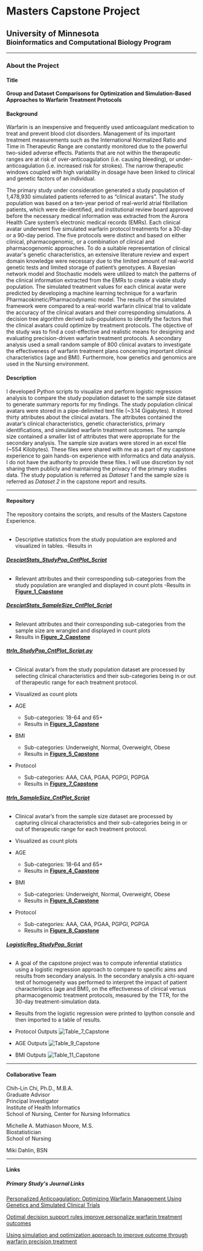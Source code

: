 
# __Masters Capstone Project__

## __University of Minnesota__<br><sup>__Bioinformatics and Computational Biology Program__</sup>
---
### __About the Project__

#### __Title__
__Group and Dataset Comparisons for Optimization and Simulation-Based Approaches to Warfarin Treatment Protocols__

#### __Background__
Warfarin is an inexpensive and frequently used anticoagulant medication to treat and prevent blood clot disorders. Management of its important treatment measurements such as the International Normalized Ratio and Time in Therapeutic Range are constantly monitored due to the powerful two-sided adverse effects. Patients that are not within the therapeutic ranges are at risk of over-anticoagulation (i.e. causing bleeding), or under-anticoagulation (i.e. increased risk for strokes). The narrow therapeutic windows coupled with high variability in dosage have been linked to clinical and genetic factors of an individual.

The primary study under consideration generated a study population of 1,478,930 simulated patients referred to as “clinical avatars”. The study population was based on a ten-year period of real-world atrial fibrillation patients, which were de-identified, and institutional review board approved before the necessary medical information was extracted from the Aurora Health Care system’s electronic medical records (EMRs).  Each clinical avatar underwent five simulated warfarin protocol treatments for a 30-day or a 90-day period. The five protocols were distinct and based on either clinical, pharmacogenomic, or a combination of clinical and pharmacogenomic approaches. To do a suitable representation of clinical avatar's genetic characteristics, an extensive literature review and expert domain knowledge were necessary due to the limited amount of real-world genetic tests and limited storage of patient’s genotypes. A Bayesian network model and Stochastic models were utilized to match the patterns of the clinical information extracted from the EMRs to create a viable study population.  The simulated treatment values for each clinical avatar were predicted by developing a machine learning technique for a warfarin Pharmacokinetic/Pharmacodynamic model.  The results of the simulated framework were compared to a real-world warfarin clinical trial to validate the accuracy of the clinical avatars and their corresponding simulations. A decision tree algorithm derived sub-populations to identify the factors that the clinical avatars could optimize by treatment protocols. The objective of the study was to find a cost-effective and realistic means for designing and evaluating precision-driven warfarin treatment protocols. A secondary analysis used a small random sample of 800 clinical avatars to investigate the effectiveness of warfarin treatment plans concerning important clinical characteristics (age and BMI). Furthermore, how genetics and genomics are used in the Nursing environment.

#### __Description__
I developed Python scripts to visualize and perform logistic regression analysis to compare the study population dataset to the sample size dataset to generate summary reports for my findings. The study population clinical avatars were stored in a pipe-delimited text file (\~3.14 Gigabytes). It stored thirty attributes about the clinical avatars. The attributes contained the avatar’s clinical characteristics, genetic characteristics, primary identifications, and simulated warfarin treatment outcomes. The sample size contained a smaller list of attributes that were appropriate for the secondary analysis. The sample size avatars were stored in an excel file (\~554 Kilobytes). These files were shared with me as a part of my capstone experience to gain hands-on experience with informatics and data analysis. I do not have the authority to provide these files. I will use discretion by not sharing them publicly and maintaining the privacy of the primary studies data. The study population is referred as *Dataset 1* and the sample size is referred as *Dataset 2* in the capstone report and results.

---
#### __Repository__

The repository contains the scripts, and results of the Masters Capstone Experience.

###### []()

- Descriptive statistics from the study population are explored and visualized in tables.
-Results in

###### [__DesciptStats_StudyPop_CntPlot_Script__](https://github.com/fermpeter/BICB-Masters-Capstone/blob/master/DesciptStats_StudyPop_CntPlot_Script.py)

- Relevant attributes and their corresponding sub-categories from the study population are wrangled and displayed in count plots
-Results in [__Figure_1_Capstone__](https://github.com/fermpeter/BICB-Masters-Capstone/blob/master/Figure_1_Capstone.png)


###### [__DesciptStats_SampleSize_CntPlot_Script__](https://github.com/fermpeter/BICB-Masters-Capstone/blob/master/DescriptStats_SampleSize_CntPlot_Script.py)

- Relevant attributes and their corresponding sub-categories from the sample size are wrangled and displayed in count plots
- Results in [__Figure_2_Capstone__](https://github.com/fermpeter/BICB-Masters-Capstone/blob/master/Figure_2_Capstone.png)


###### [__ttrIn_StudyPop_CntPlot_Script.py__](https://github.com/fermpeter/BICB-Masters-Capstone/blob/master/DesciptStats_StudyPop_CntPlot_Script.py)

- Clinical avatar’s from the study population dataset are processed by selecting clinical characteristics and their sub-categories being in or out of therapeutic range for each treatment protocol.
- Visualized as count plots
- AGE
  - Sub-categories: 18-64 and 65+
  - Results in [__Figure_3_Capstone__](https://github.com/fermpeter/BICB-Masters-Capstone/blob/master/Figure_3_Capstone.png)

- BMI
  - Sub-categories: Underweight, Normal, Overweight, Obese
  - Results in [__Figure_5_Capstone__](https://github.com/fermpeter/BICB-Masters-Capstone/blob/master/Figure_5_Capstone.png)


- Protocol
  - Sub-categories: AAA, CAA, PGAA, PGPGI, PGPGA
  - Results in [__Figure_7_Capstone__](https://github.com/fermpeter/BICB-Masters-Capstone/blob/master/Figure_7_Capstone.png)



###### [__ttrIn_SampleSize_CntPlot_Script__](https://github.com/fermpeter/BICB-Masters-Capstone/blob/master/ttrIn_SampleSize_CntPlot_Script.py)

- Clinical avatar’s from the sample size dataset are processed by capturing clinical characteristics and their sub-categories being in or out of therapeutic range for each treatment protocol.
- Visualized as count plots
- AGE
  - Sub-categories: 18-64 and 65+
  - Results in [__Figure_4_Capstone__](https://github.com/fermpeter/BICB-Masters-Capstone/blob/master/Figure_4_Capstone.png)


- BMI
  - Sub-categories: Underweight, Normal, Overweight, Obese
  - Results in [__Figure_6_Capstone__](https://github.com/fermpeter/BICB-Masters-Capstone/blob/master/Figure_6_Capstone.png)


- Protocol
  - Sub-categories: AAA, CAA, PGAA, PGPGI, PGPGA
  - Results in [__Figure_8_Capstone__](https://github.com/fermpeter/BICB-Masters-Capstone/blob/master/Figure_8_Capstone.png)


###### [__LogisticReg_StudyPop_Script__](https://github.com/fermpeter/BICB-Masters-Capstone/blob/master/LogisticReg_StudyPop_Script.py)
- A goal of the capstone project was to compute inferential statistics using a logistic regression approach to compare to specific aims and results from secondary analysis. In the secondary analysis a chi-square test of homogeneity was performed to interpret the impact of patient characteristics (age and BMI), on the effectiveness of clinical versus pharmacogenomic treatment protocols, measured by the TTR, for the 30-day treatment-simulation data.

-  Results from the logistic regression were printed to Ipython console and then imported to a table of results.

- Protocol Outputs
![Table_7_Capstone](https://user-images.githubusercontent.com/69829891/91520524-1d84eb00-e8bb-11ea-81cc-bbac1407db6a.JPG)

- AGE Outputs
![Table_9_Capstone](https://user-images.githubusercontent.com/69829891/91520638-6177f000-e8bb-11ea-8fc0-49d4cf9b6ca4.JPG)


- BMI Outputs
![Table_11_Capstone](https://user-images.githubusercontent.com/69829891/91520675-7ce2fb00-e8bb-11ea-8766-2e3a17810bcc.JPG)

---
#### __Collaborative Team__  
Chih-Lin Chi, Ph.D., M.B.A.  
Graduate Advisor  
Principal Investigator  
Institute of Health Informatics  
School of Nursing, Center for Nursing Informatics

Michelle A. Mathiason Moore, M.S.   
Biostatistician  
School of Nursing  

Miki Dahlin, BSN

---

#### __Links__

##### Primary Study's Journal Links

[Personalized Anticoagulation: Optimizing Warfarin Management Using Genetics and Simulated Clinical Trials](https://pubmed.ncbi.nlm.nih.gov/29237680)

[Optimal decision support rules improve personalize warfarin treatment outcomes](https://pubmed.ncbi.nlm.nih.gov/28268853/)

[Using simulation and optimization approach to improve outcome through warfarin precision treatment](https://pubmed.ncbi.nlm.nih.gov/29218901/)            
